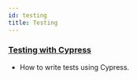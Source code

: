 ```yaml
---
id: testing
title: Testing
---
```


### [Testing with Cypress](/tutorials/testing-with-cypress)

- How to write tests using Cypress.
